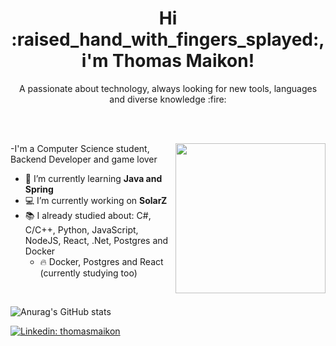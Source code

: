 
<h1 align="center"> 
   Hi :raised_hand_with_fingers_splayed:, i'm Thomas Maikon!
</h1>


<p align="center">A passionate about technology, always looking for new tools, languages and diverse knowledge :fire:</p>
<br>
<br>

<img align="right" src="https://media.giphy.com/media/MeJgB3yMMwIaHmKD4z/giphy.gif" width="240" frameBorder="0" class="giphy-embed" allowFullScreen></img>
-I'm a Computer Science student, Backend Developer and game lover
- 🌱 I’m currently learning **Java and Spring** 
- 💻 I’m currently working on **SolarZ**
- 📚 I already studied about: C#, C/C++, Python, JavaScript, NodeJS, React, .Net, Postgres and Docker
   - 🔥 Docker, Postgres and React (currently studying too)

<br/>

![Anurag's GitHub stats](https://github-readme-stats.vercel.app/api?username=thomasmaikon&count_private=true&show_icons=true&theme=onedark&hide=issues)

[![Linkedin: thomasmaikon](https://img.shields.io/badge/-thomasmaikon-blue?style=flat-square&logo=Linkedin&logoColor=white&link=www.linkedin.com/in/thomasmaikon209921184)](https://www.linkedin.com/in/thomasmaikon209921184/)
